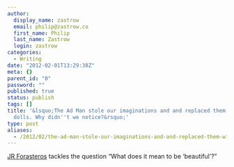 ```yaml
---
author:
  display_name: zastrow
  email: philip@zastrow.co
  first_name: Philip
  last_name: Zastrow
  login: zastrow
categories:
  - Writing
date: "2012-02-01T13:29:38Z"
meta: {}
parent_id: "0"
password: ""
published: true
status: publish
tags: []
title: '&lsquo;The Ad Man stole our imaginations and and replaced them with Barbie
  dolls. Why didn''t we notice?&rsquo;'
type: post
aliases:
  - /2012/02/the-ad-man-stole-our-imaginations-and-and-replaced-them-with-barbie-dolls-why-didnt-we-notice/
---
```

<p><a href="http://jrforasteros.com/2012/02/01/don-draper-stole-our-imaginations/">JR Forasteros</a> tackles the question “What does it mean to be ‘beautiful’?”</p>

